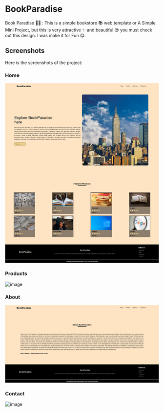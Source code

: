 # BookParadise

Book Paradise 📖📙 : This is a simple bookstore 📚 web template or A Simple Mini Project, but this is very attractive ✨ and beautiful 😍 you must check out this design. I was make it for Fun 😋.

## Screenshots

Here is the screenshots of the project:

### Home

![image](https://github.com/Haseeb1389446/BookParadise/blob/main/Bookparadise%20view/Bookparadise%20-home-view.png)

### Products

![image](https://github.com/user-attachments/assets/9102ebfe-ee2c-4e63-8dab-4e6c2c447085)


### About

![image](https://github.com/Haseeb1389446/BookParadise/blob/main/Bookparadise%20view/Bookparadise%20-about-view.png)


### Contact

![image](https://github.com/user-attachments/assets/eb71a698-0fa5-4bbd-b436-4da8d4a6bc4a)




